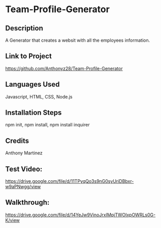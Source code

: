 # Team-Profile-Generator

## Description
A Generator that creates a websit with all the employees information.
## Link to Project
https://github.com/Anthonyz28/Team-Profile-Generator
## Languages Used
Javascript, HTML, CSS, Node.js
## Installation Steps
npm init,
npm install,
npm install inquirer
## Credits
Anthony Martinez

## Test Video:
 https://drive.google.com/file/d/11TPyqQo3s9nG0syUriDBbxr-w9aPNwgg/view

## Walkthrough: 
https://drive.google.com/file/d/14YeJw9VinoJrxIMpjTWOlxpOWRLs0G-K/view